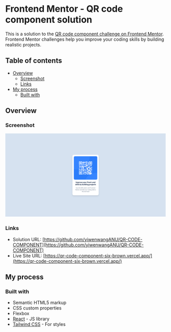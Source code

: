 # Frontend Mentor - QR code component solution

This is a solution to the [QR code component challenge on Frontend Mentor](https://www.frontendmentor.io/challenges/qr-code-component-iux_sIO_H). Frontend Mentor challenges help you improve your coding skills by building realistic projects.

## Table of contents

- [Overview](#overview)
  - [Screenshot](#screenshot)
  - [Links](#links)
- [My process](#my-process)
  - [Built with](#built-with)

## Overview

### Screenshot

![screenshot](./Screenshot.png)

### Links

- Solution URL: [https://github.com/yiwenwangANU/QR-CODE-COMPONENT](https://github.com/yiwenwangANU/QR-CODE-COMPONENT)
- Live Site URL: [https://qr-code-component-six-brown.vercel.app/](https://qr-code-component-six-brown.vercel.app/)

## My process

### Built with

- Semantic HTML5 markup
- CSS custom properties
- Flexbox
- [React](https://reactjs.org/) - JS library
- [Tailwind CSS](https://tailwindcss.com/) - For styles
